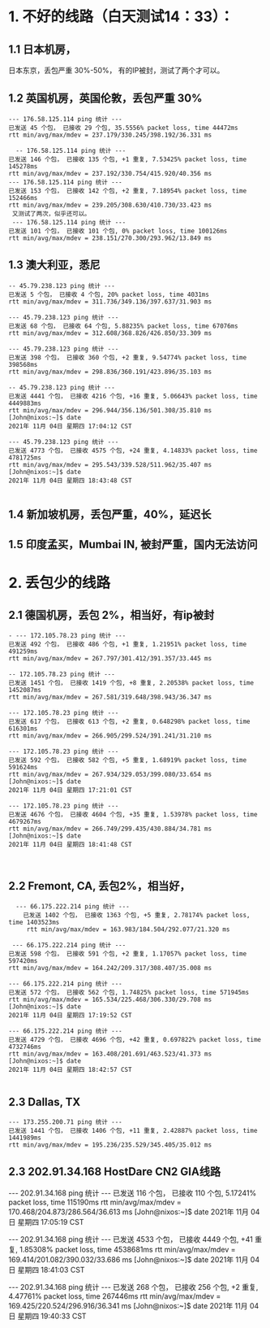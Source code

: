 
# 1. 不好的线路（白天测试14：33）： 
## 1.1 日本机房，
  日本东京，丢包严重 30%-50%， 有的IP被封，测试了两个才可以。
  
## 1.2 英国机房，英国伦敦，丢包严重 30% 
```
--- 176.58.125.114 ping 统计 ---
已发送 45 个包， 已接收 29 个包, 35.5556% packet loss, time 44472ms
rtt min/avg/max/mdev = 237.179/330.245/398.192/36.331 ms

  -- 176.58.125.114 ping 统计 ---
已发送 146 个包， 已接收 135 个包, +1 重复, 7.53425% packet loss, time 145278ms
rtt min/avg/max/mdev = 237.192/330.754/415.920/40.356 ms
--- 176.58.125.114 ping 统计 ---
已发送 153 个包， 已接收 142 个包, +2 重复, 7.18954% packet loss, time 152466ms
rtt min/avg/max/mdev = 239.205/308.630/410.730/33.423 ms
 又测试了两次，似乎还可以。
 --- 176.58.125.114 ping 统计 ---
已发送 101 个包， 已接收 101 个包, 0% packet loss, time 100126ms
rtt min/avg/max/mdev = 238.151/270.300/293.962/13.849 ms
```

## 1.3 澳大利亚，悉尼
```
-- 45.79.238.123 ping 统计 ---
已发送 5 个包， 已接收 4 个包, 20% packet loss, time 4031ms
rtt min/avg/max/mdev = 311.736/349.136/397.637/31.903 ms

--- 45.79.238.123 ping 统计 ---
已发送 68 个包， 已接收 64 个包, 5.88235% packet loss, time 67076ms
rtt min/avg/max/mdev = 312.608/368.826/426.850/33.309 ms

--- 45.79.238.123 ping 统计 ---
已发送 398 个包， 已接收 360 个包, +2 重复, 9.54774% packet loss, time 398568ms
rtt min/avg/max/mdev = 298.836/360.191/423.896/35.103 ms

-- 45.79.238.123 ping 统计 ---
已发送 4441 个包， 已接收 4216 个包, +16 重复, 5.06643% packet loss, time 4449883ms
rtt min/avg/max/mdev = 296.944/356.136/501.308/35.810 ms
[John@nixos:~]$ date
2021年 11月 04日 星期四 17:04:12 CST

--- 45.79.238.123 ping 统计 ---
已发送 4773 个包， 已接收 4575 个包, +24 重复, 4.14833% packet loss, time 4781725ms
rtt min/avg/max/mdev = 295.543/339.528/511.962/35.407 ms
[John@nixos:~]$ date
2021年 11月 04日 星期四 18:43:48 CST


```




## 1.4 新加坡机房，丢包严重，40%，延迟长

## 1.5 印度孟买，Mumbai IN, 被封严重，国内无法访问


# 2. 丢包少的线路

## 2.1 德国机房，丢包 2%，相当好，有ip被封
```
- --- 172.105.78.23 ping 统计 ---
已发送 492 个包， 已接收 486 个包, +1 重复, 1.21951% packet loss, time 491259ms
rtt min/avg/max/mdev = 267.797/301.412/391.357/33.445 ms

-- 172.105.78.23 ping 统计 ---
已发送 1451 个包， 已接收 1419 个包, +8 重复, 2.20538% packet loss, time 1452087ms
rtt min/avg/max/mdev = 267.581/319.648/398.943/36.347 ms

--- 172.105.78.23 ping 统计 ---
已发送 617 个包， 已接收 613 个包, +2 重复, 0.648298% packet loss, time 616301ms
rtt min/avg/max/mdev = 266.905/299.524/391.241/31.210 ms

--- 172.105.78.23 ping 统计 ---
已发送 592 个包， 已接收 582 个包, +5 重复, 1.68919% packet loss, time 591624ms
rtt min/avg/max/mdev = 267.934/329.053/399.080/33.654 ms
[John@nixos:~]$ date
2021年 11月 04日 星期四 17:21:01 CST

--- 172.105.78.23 ping 统计 ---
已发送 4676 个包， 已接收 4604 个包, +35 重复, 1.53978% packet loss, time 4679267ms
rtt min/avg/max/mdev = 266.749/299.435/430.884/34.781 ms
[John@nixos:~]$ date
2021年 11月 04日 星期四 18:41:48 CST



```


## 2.2 Fremont, CA, 丢包2%，相当好， 
```
  --- 66.175.222.214 ping 统计 ---
    已发送 1402 个包， 已接收 1363 个包, +5 重复, 2.78174% packet loss, time 1403523ms
     rtt min/avg/max/mdev = 163.983/184.504/292.077/21.320 ms
     
 --- 66.175.222.214 ping 统计 ---
已发送 598 个包， 已接收 591 个包, +2 重复, 1.17057% packet loss, time 597420ms
rtt min/avg/max/mdev = 164.242/209.317/308.407/35.008 ms

--- 66.175.222.214 ping 统计 ---
已发送 572 个包， 已接收 562 个包, 1.74825% packet loss, time 571945ms
rtt min/avg/max/mdev = 165.534/225.468/306.330/29.708 ms
[John@nixos:~]$ date
2021年 11月 04日 星期四 17:19:52 CST

--- 66.175.222.214 ping 统计 ---
已发送 4729 个包， 已接收 4696 个包, +42 重复, 0.697822% packet loss, time 4732746ms
rtt min/avg/max/mdev = 163.408/201.691/463.523/41.373 ms
[John@nixos:~]$ date
2021年 11月 04日 星期四 18:42:57 CST


```
     
## 2.3 Dallas, TX
```
--- 173.255.200.71 ping 统计 ---
已发送 1441 个包， 已接收 1406 个包, +11 重复, 2.42887% packet loss, time 1441989ms
rtt min/avg/max/mdev = 195.236/235.529/345.405/35.012 ms
```

## 2.3 202.91.34.168 HostDare CN2 GIA线路
  --- 202.91.34.168 ping 统计 ---
已发送 116 个包， 已接收 110 个包, 5.17241% packet loss, time 115190ms
rtt min/avg/max/mdev = 170.468/204.873/286.564/36.613 ms
[John@nixos:~]$ date
2021年 11月 04日 星期四 17:05:19 CST

--- 202.91.34.168 ping 统计 ---
已发送 4533 个包， 已接收 4449 个包, +41 重复, 1.85308% packet loss, time 4538681ms
rtt min/avg/max/mdev = 169.414/201.082/390.032/33.686 ms
[John@nixos:~]$ date
2021年 11月 04日 星期四 18:41:03 CST

--- 202.91.34.168 ping 统计 ---
已发送 268 个包， 已接收 256 个包, +2 重复, 4.47761% packet loss, time 267446ms
rtt min/avg/max/mdev = 169.425/220.524/296.916/36.341 ms
[John@nixos:~]$ date
2021年 11月 04日 星期四 19:40:33 CST









